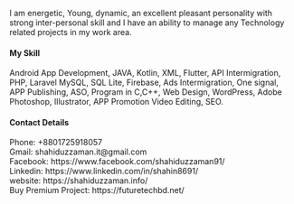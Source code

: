 I am energetic, Young, dynamic, an excellent pleasant personality with strong inter-personal skill and I 
have an ability to manage any Technology related projects in my work area.

<h4>My Skill</h4>
Android App Development, JAVA, Kotlin, XML, Flutter, API Intermigration, PHP, Laravel
MySQL, SQL Lite, Firebase, Ads Intermigration, One signal, APP Publishing, ASO, Program in
C,C++, Web Design, WordPress, Adobe Photoshop, Illustrator, APP Promotion Video Editing, SEO.

<h4>Contact Details</h4>
Phone: +8801725918057</br>
Gmail: shahiduzzaman.it@gmail.com</br>
Facebook: https://www.facebook.com/shahiduzzaman91/</br>
Linkedin: https://www.linkedin.com/in/shahin8691/</br>
website: https://shahiduzzaman.info/</br>
Buy Premium Project: https://futuretechbd.net/

